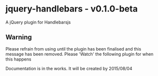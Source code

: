 # jquery-handlebars - v0.1.0-beta
A jQuery plugin for Handlebarsjs

## Warning
Please refrain from using until the plugin has been finalised and this message has been removed. Please 'Watch' the following plugin for when this happens

Documentation is in the works. It will be created by 2015/08/04